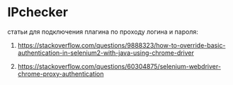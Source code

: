 # IPchecker

статьи для подключения плагина по проходу логина и пароля: 
1. https://stackoverflow.com/questions/9888323/how-to-override-basic-authentication-in-selenium2-with-java-using-chrome-driver


2. https://stackoverflow.com/questions/60304875/selenium-webdriver-chrome-proxy-authentication

